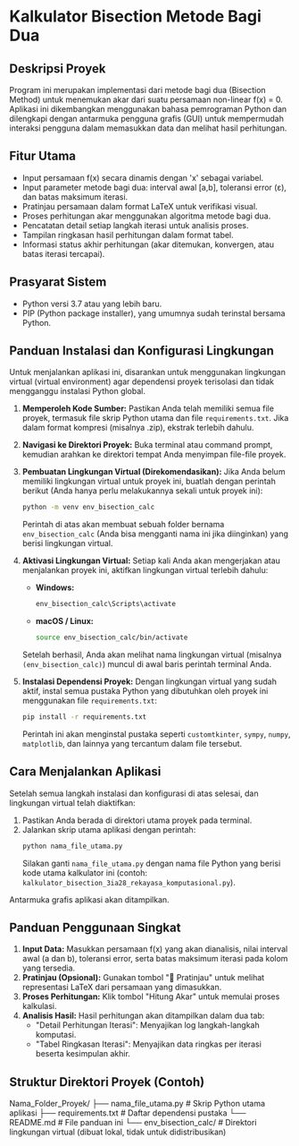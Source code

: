 # Kalkulator Bisection Metode Bagi Dua

## Deskripsi Proyek

Program ini merupakan implementasi dari metode bagi dua (Bisection Method) untuk menemukan akar dari suatu persamaan non-linear f(x) = 0. Aplikasi ini dikembangkan menggunakan bahasa pemrograman Python dan dilengkapi dengan antarmuka pengguna grafis (GUI) untuk mempermudah interaksi pengguna dalam memasukkan data dan melihat hasil perhitungan.

## Fitur Utama

* Input persamaan f(x) secara dinamis dengan 'x' sebagai variabel.
* Input parameter metode bagi dua: interval awal [a,b], toleransi error (ε), dan batas maksimum iterasi.
* Pratinjau persamaan dalam format LaTeX untuk verifikasi visual.
* Proses perhitungan akar menggunakan algoritma metode bagi dua.
* Pencatatan detail setiap langkah iterasi untuk analisis proses.
* Tampilan ringkasan hasil perhitungan dalam format tabel.
* Informasi status akhir perhitungan (akar ditemukan, konvergen, atau batas iterasi tercapai).

## Prasyarat Sistem

* Python versi 3.7 atau yang lebih baru.
* PIP (Python package installer), yang umumnya sudah terinstal bersama Python.

## Panduan Instalasi dan Konfigurasi Lingkungan

Untuk menjalankan aplikasi ini, disarankan untuk menggunakan lingkungan virtual (virtual environment) agar dependensi proyek terisolasi dan tidak mengganggu instalasi Python global.

1.  **Memperoleh Kode Sumber:**
    Pastikan Anda telah memiliki semua file proyek, termasuk file skrip Python utama dan file `requirements.txt`. Jika dalam format kompresi (misalnya .zip), ekstrak terlebih dahulu.

2.  **Navigasi ke Direktori Proyek:**
    Buka terminal atau command prompt, kemudian arahkan ke direktori tempat Anda menyimpan file-file proyek.

3.  **Pembuatan Lingkungan Virtual (Direkomendasikan):**
    Jika Anda belum memiliki lingkungan virtual untuk proyek ini, buatlah dengan perintah berikut (Anda hanya perlu melakukannya sekali untuk proyek ini):
    ```bash
    python -m venv env_bisection_calc
    ```
    Perintah di atas akan membuat sebuah folder bernama `env_bisection_calc` (Anda bisa mengganti nama ini jika diinginkan) yang berisi lingkungan virtual.

4.  **Aktivasi Lingkungan Virtual:**
    Setiap kali Anda akan mengerjakan atau menjalankan proyek ini, aktifkan lingkungan virtual terlebih dahulu:
    * **Windows:**
        ```bash
        env_bisection_calc\Scripts\activate
        ```
    * **macOS / Linux:**
        ```bash
        source env_bisection_calc/bin/activate
        ```
    Setelah berhasil, Anda akan melihat nama lingkungan virtual (misalnya `(env_bisection_calc)`) muncul di awal baris perintah terminal Anda.

5.  **Instalasi Dependensi Proyek:**
    Dengan lingkungan virtual yang sudah aktif, instal semua pustaka Python yang dibutuhkan oleh proyek ini menggunakan file `requirements.txt`:
    ```bash
    pip install -r requirements.txt
    ```
    Perintah ini akan menginstal pustaka seperti `customtkinter`, `sympy`, `numpy`, `matplotlib`, dan lainnya yang tercantum dalam file tersebut.

## Cara Menjalankan Aplikasi

Setelah semua langkah instalasi dan konfigurasi di atas selesai, dan lingkungan virtual telah diaktifkan:

1.  Pastikan Anda berada di direktori utama proyek pada terminal.
2.  Jalankan skrip utama aplikasi dengan perintah:
    ```bash
    python nama_file_utama.py
    ```
    Silakan ganti `nama_file_utama.py` dengan nama file Python yang berisi kode utama kalkulator ini (contoh: `kalkulator_bisection_3ia28_rekayasa_komputasional.py`).

Antarmuka grafis aplikasi akan ditampilkan.

## Panduan Penggunaan Singkat

1.  **Input Data:** Masukkan persamaan f(x) yang akan dianalisis, nilai interval awal (a dan b), toleransi error, serta batas maksimum iterasi pada kolom yang tersedia.
2.  **Pratinjau (Opsional):** Gunakan tombol "🔄 Pratinjau" untuk melihat representasi LaTeX dari persamaan yang dimasukkan.
3.  **Proses Perhitungan:** Klik tombol "Hitung Akar" untuk memulai proses kalkulasi.
4.  **Analisis Hasil:** Hasil perhitungan akan ditampilkan dalam dua tab:
    * "Detail Perhitungan Iterasi": Menyajikan log langkah-langkah komputasi.
    * "Tabel Ringkasan Iterasi": Menyajikan data ringkas per iterasi beserta kesimpulan akhir.

## Struktur Direktori Proyek (Contoh)
Nama_Folder_Proyek/
├── nama_file_utama.py       # Skrip Python utama aplikasi
├── requirements.txt         # Daftar dependensi pustaka
└── README.md                # File panduan ini
└── env_bisection_calc/      # Direktori lingkungan virtual (dibuat lokal, tidak untuk didistribusikan)
